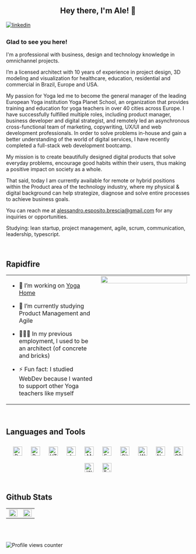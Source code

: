 ## <div align="center">Hey there, I'm Ale! 🤝</div>  
  

<a href="https://linkedin.com/in/alessandroespositobrescia" target="_blank">
<img src=https://img.shields.io/badge/linkedin-%231E77B5.svg?&style=for-the-badge&logo=linkedin&logoColor=white alt=linkedin style="margin-bottom: 5px;" />
</a>
  



### Glad to see you here!  
I'm a professional with business, design and technology knowledge in omnichannel projects. 

I’m a licensed architect with 10 years of experience in project design, 3D modeling and visualization for healthcare, education, residential and commercial in Brazil, Europe and USA.

My passion for Yoga led me to become the general manager of the leading European Yoga institution Yoga Planet School, an organization that provides training and education for yoga teachers in over 40 cities across Europe. I have successfully fulfilled multiple roles, including product manager, business developer and digital strategist, and remotely led an asynchronous cross-functional team of marketing, copywriting, UX/UI and web development professionals.
In order to solve problems in-house and gain a better understanding of the world of digital services, I have recently completed a full-stack web development bootcamp.

My mission is to create beautifully designed digital products that solve everyday problems, encourage good habits within their users, thus making a positive impact on society as a whole.

That said, today I am currently available for remote or hybrid positions within the Product area of the technology industry, where my physical & digital background can help strategize, diagnose and solve entire processes to achieve business goals.

You can reach me at alessandro.esposito.brescia@gmail.com for any inquiries or opportunities.



Studying: lean startup, project management, agile, scrum, communication, leadership, typescript.
  

<br/>  


## Rapidfire  
<table><tr><td valign="top" width="50%">

- 🔭 I’m working on [Yoga Home](https://yogahome.netlify.app/)  
  

- 🌱 I’m currently studying Product Management and Agile  
  

- 🧑🏼‍🎨 In my previous employment, I used to be an architect (of concrete and bricks)  


- ⚡ Fun fact: I studied WebDev because I wanted to support other Yoga teachers like myself  



</td><td valign="top" width="50%">

<div align="center">
<img src="https://res.cloudinary.com/dvvtr5bi2/image/upload/v1674494296/greetings_tom51p.gif" align="center" style="width: 100%" />
</div>  


</td></tr></table>  

<br/>  


## Languages and Tools  
<div align="center">  
<a href="https://reactjs.org/" target="_blank"><img style="margin: 10px" src="https://profilinator.rishav.dev/skills-assets/react-original-wordmark.svg" alt="React" height="25" /></a>  
<a href="https://getbootstrap.com/docs/3.4/javascript/" target="_blank"><img style="margin: 10px" src="https://profilinator.rishav.dev/skills-assets/bootstrap-plain.svg" alt="Bootstrap" height="25" /></a>  
<a href="https://en.wikipedia.org/wiki/HTML5" target="_blank"><img style="margin: 10px" src="https://profilinator.rishav.dev/skills-assets/html5-original-wordmark.svg" alt="HTML5" height="25" /></a>  
<a href="https://www.javascript.com/" target="_blank"><img style="margin: 10px" src="https://profilinator.rishav.dev/skills-assets/javascript-original.svg" alt="JavaScript" height="25" /></a>  
<a href="https://www.mongodb.com/" target="_blank"><img style="margin: 10px" src="https://profilinator.rishav.dev/skills-assets/mongodb-original-wordmark.svg" alt="MongoDB" height="25" /></a>  
<a href="https://expressjs.com/" target="_blank"><img style="margin: 10px" src="https://profilinator.rishav.dev/skills-assets/express-original-wordmark.svg" alt="Express.js" height="25" /></a>  
<a href="https://github.com/" target="_blank"><img style="margin: 10px" src="https://profilinator.rishav.dev/skills-assets/git-scm-icon.svg" alt="Git" height="25" /></a>  
<a href="https://wordpress.com/" target="_blank"><img style="margin: 10px" src="https://profilinator.rishav.dev/skills-assets/wordpress.png" alt="WordPress" height="25" /></a>  
<a href="https://nodejs.org/" target="_blank"><img style="margin: 10px" src="https://profilinator.rishav.dev/skills-assets/nodejs-original-wordmark.svg" alt="Node.js" height="25" /></a>  
<a href="https://www.w3schools.com/css/" target="_blank"><img style="margin: 10px" src="https://profilinator.rishav.dev/skills-assets/css3-original-wordmark.svg" alt="CSS3" height="25" /></a>  
<a href="https://woocommerce.com/" target="_blank"><img style="margin: 10px" src="https://profilinator.rishav.dev/skills-assets/woocommerce.png" alt="WooCommerce" height="25" /></a>  
<a href="https://www.tailwindcss.com/" target="_blank"><img style="margin: 10px" src="https://profilinator.rishav.dev/skills-assets/tailwindcss.svg" alt="Tailwind CSS" height="25" /></a>  
</div>  

<br/>  


## Github Stats  
<table><tr><td valign="top" width="50%">

<img src="https://github-readme-stats.vercel.app/api?username=AleEspo&show_icons=true&count_private=true&hide_border=true" align="left" style="width: 100%" />

</td><td valign="top" width="50%">

<img src="https://github-readme-stats.vercel.app/api/top-langs/?username=AleEspo&hide_border=true&layout=compact" align="left" style="width: 100%" />

</td></tr></table>  

<br/>  

  

<br/>  

![Profile views counter](https://komarev.com/ghpvc/?username=AleEspo&&style=flat-square)  
  

<br/>  


<br />
